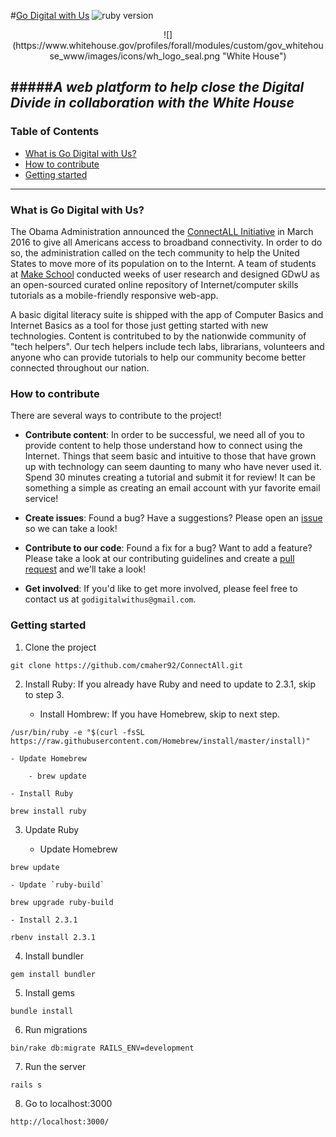 #[Go Digital with Us](http://www.godigitalwith.us/)
![ruby version](https://img.shields.io/badge/ruby-2.3.1-brightgreen.svg)

<center>
  ![](https://www.whitehouse.gov/profiles/forall/modules/custom/gov_whitehouse_www/images/icons/wh_logo_seal.png "White House")
</center>

#####*A web platform to help close the Digital Divide in collaboration with the White House*
---

### Table of Contents
* [What is Go Digital with Us?](#what-is-go-digital-with-us?)
* [How to contribute](#how-to-contribute)
* [Getting started](#getting-started)

---

### What is Go Digital with Us?
The Obama Administration announced the [ConnectALL Initiative](http://make.sc/whitehouse) in March 2016 to give all Americans access to broadband connectivity. In order to do so, the administration called on the tech community to help the United States to move more of its population on to the Internt. A team of students at [Make School](https://www.makeschool.com/founding-class) conducted weeks of user research and designed GDwU as an open-sourced curated online repository of Internet/computer skills tutorials as a mobile-friendly responsive web-app.

A basic digital literacy suite is shipped with the app of Computer Basics and Internet Basics as a tool for those just getting started with new technologies. Content is contritubed to by the nationwide community of "tech helpers". Our tech helpers include tech labs, librarians, volunteers and anyone who can provide tutorials to help our community become better connected throughout our nation.

### How to contribute
There are several ways to contribute to the project!

* **Contribute content**: In order to be successful, we need all of you to provide content to help those understand how to connect using the Internet. Things that seem basic and intuitive to those that have grown up with technology can seem daunting to many who have never used it. Spend 30 minutes creating a tutorial and submit it for review! It can be something a simple as creating an email account with yur favorite email service!

* **Create issues**: Found a bug? Have a suggestions? Please open an [issue](https://github.com/cmaher92/ConnectAll/issues) so we can take a look!

* **Contribute to our code**: Found a fix for a bug? Want to add a feature? Please take a look at our contributing guidelines and create a [pull request](https://github.com/cmaher92/ConnectAll/pulls) and we'll take a look!

* **Get involved**: If you'd like to get more involved, please feel free to contact us at `godigitalwithus@gmail.com`.

### Getting started

1. Clone the project
```
git clone https://github.com/cmaher92/ConnectAll.git
```
2. Install Ruby: If you already have Ruby and need to update to 2.3.1, skip to step 3.

    - Install Hombrew: If you have Homebrew, skip to next step.
```
/usr/bin/ruby -e "$(curl -fsSL https://raw.githubusercontent.com/Homebrew/install/master/install)"
```
    - Update Homebrew
```
    - brew update
```
    - Install Ruby
```
brew install ruby
```

3. Update Ruby

    - Update Homebrew
```
brew update
```
    - Update `ruby-build`
```
brew upgrade ruby-build
```
    - Install 2.3.1
```
rbenv install 2.3.1
```

4. Install bundler
```
gem install bundler
```

5. Install gems
```
bundle install
```
6. Run migrations
```
bin/rake db:migrate RAILS_ENV=development
```

7. Run the server
```
rails s
```

8. Go to localhost:3000
```
http://localhost:3000/
```